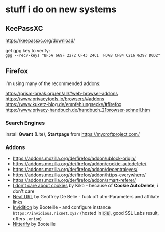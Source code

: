 # stuff i do on new systems


## KeePassXC
https://keepassxc.org/download/

get gpg key to verify:  
`gpg --recv-keys "BF5A 669F 2272 CF43 24C1  FDA8 CFB4 C216 6397 D0D2"`

## Firefox

i'm using many of the recommended addons:

https://prism-break.org/en/all/#web-browser-addons  
https://www.privacytools.io/browsers/#addons  
https://www.kuketz-blog.de/empfehlungsecke/#firefox  
https://www.privacy-handbuch.de/handbuch_21browser-schnell.htm

### Search Engines

install **Qwant** (Lite), **Startpage** from https://mycroftproject.com/

### Addons

- https://addons.mozilla.org/de/firefox/addon/ublock-origin/
- https://addons.mozilla.org/de/firefox/addon/cookie-autodelete/
- https://addons.mozilla.org/de/firefox/addon/decentraleyes/
- https://addons.mozilla.org/de/firefox/addon/https-everywhere/
- https://addons.mozilla.org/de/firefox/addon/smart-referer/
- [I don't care about cookies](https://addons.mozilla.org/de/firefox/addon/i-dont-care-about-cookies/) by Kiko - because of **Cookie AutoDelete**, i don't care
- [Neat URL](https://addons.mozilla.org/de/firefox/addon/neat-url/) by Geoffrey De Belie - fuck off utm-Parameters and affiliate links
- [Invidition](https://addons.mozilla.org/de/firefox/addon/invidition/) by Booteille - and configure instance `https://invidious.nixnet.xyz/` (hosted in :de:, good SSL Labs result, offers `.onion`)
- [Nitterify](https://addons.mozilla.org/de/firefox/addon/nitterify/) by Booteille

